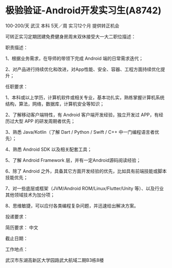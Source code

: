 # 极验验证-Android开发实习生(A8742)

100-200/天 武汉 本科 5天／周 实习12个月 提供转正机会

可转正实习定期团建免费健身房周末双休接受大一大二职位描述：

职责描述：

1、根据业务需求，在导师的带领下完成 Android 端的日常需求迭代；

2、对产品进行持续优化和改进，对App性能、安全、容器、工程方面持续优化提升；

任职要求：

1、本科或以上学历，计算机软件或相关专业，基本功扎实，熟练掌握计算机系统结构，算法，网络，数据库，计算机安全等知识；

2、了解移动客户端特性，有 Android 客户端开发经验，独立开发过 APP，有经历过大型 APP 的研发周期者优先；

3、熟悉 Java/Kotlin（了解 Dart / Python / Swift / C++ 中一门编程语言者优先）；

4、熟悉 Android SDK 以及相关配套工具；

5、了解 Android Framework 层，并有一定Android源码阅读经验；

6、除了 Android 之外，具备其它方面开发经验的优先，比如具有前端技能或脚本技能优先；

7、对一些底层或框架（JVM/Android ROM/Linux/Flutter/Unity 等）、以及行业其他领域技术为加分项；

8、思维敏捷，可以应付各类编程复杂问题，并迅速给出解决方案。

投递要求：

简历要求： 中文

截止日期：

工作地点：

武汉市东湖高新区大学园路武大航域二期B3栋8楼